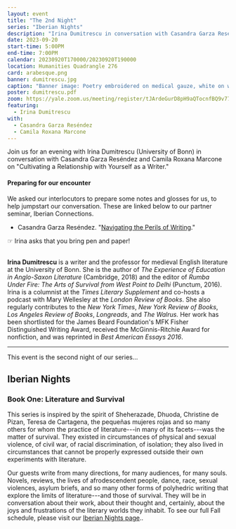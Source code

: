 ```yaml
---
layout: event
title: "The 2nd Night"
series: "Iberian Nights"
description: "Irina Dumitrescu in conversation with Casandra Garza Reséndez and Camila Roxana Marcone."
date: 2023-09-20
start-time: 5:00PM
end-time: 7:00PM
calendar: 20230920T170000/20230920T190000
location: Humanities Quadrangle 276
card: arabesque.png
banner: dumitrescu.jpg
caption: "Banner image: Poetry embroidered on medical gauze, white on white, by a physician political prisoner from [The Sighet Memorial](https://turmemorialsighet.ro/?lang=en)."
poster: dumitrescu.pdf
zoom: https://yale.zoom.us/meeting/register/tJArdeGurD8pH9aQTocnfBQ9v77RJ3cPhnFh
featuring:
  - Irina Dumitrescu
with:
  - Casandra Garza Reséndez
  - Camila Roxana Marcone
---
```


Join us for an evening with Irina Dumitrescu (University of Bonn) in conversation with Casandra Garza Reséndez and Camila Roxana Marcone on "Cultivating a Relationship with Yourself as a Writer."

#### Preparing for our encounter

We asked our interlocutors to prepare some notes and glosses for us, to help jumpstart our conversation. These are linked below to our partner seminar, Iberian Connections.

- Casandra Garza Reséndez. "[Navigating the Perils of Writing](https://iberian-connections.yale.edu/articles/navigating-the-perils-of-writing/)."

<div class="mb-4 mt-4"><span class="lead h4 border border-warning p-1 text-warning">☞ Irina asks that you bring pen and paper!</span></div>

<br>

**Irina Dumitrescu** is a writer and the professor for medieval English
literature at the University of Bonn. She is the author of _The
Experience of Education in Anglo-Saxon Literature_ (Cambridge, 2018) and
the editor of _Rumba Under Fire: The Arts of Survival from West Point to
Delhi_ (Punctum, 2016). Irina is a columnist at the _Times Literary
Supplement_ and co-hosts a podcast with Mary Wellesley at the _London
Review of Books_. She also regularly contributes to the _New York
Times_, _New York Review of Books_, _Los Angeles Review of Books_,
_Longreads_, and _The Walrus._ Her work has been shortlisted for the
James Beard Foundation's MFK Fisher Distinguished Writing Award,
received the McGinnis-Ritchie Award for nonfiction, and was reprinted
in *Best American Essays 2016*.

---

This event is the second night of our series...

## Iberian Nights

### Book One: Literature and Survival

This series is inspired by the spirit of Sheherazade, Dhuoda, Christine de Pizan, Teresa de Cartagena, the pequeñas mujeres rojas and so many others for whom the practice of literature---in many of its facets---was the matter of survival. They existed in circumstances of physical and sexual violence, of civil war, of racial discrimination, of isolation; they also lived in circumstances that cannot be properly expressed outside their own experiments with literature.

Our guests write from many directions, for many audiences, for many souls. Novels, reviews, the lives of afrodescendent people, dance, race, sexual violences, asylum briefs, and so many other forms of polyhedric writing that explore the limits of literature---and those of survival. They will be in conversation about their work, about their thought and, certainly, about the joys and frustrations of the literary worlds they inhabit. To see our full Fall schedule, please visit our [Iberian Nights page](https://creativeforum.yale.edu/special/iberian-nights.html)..
